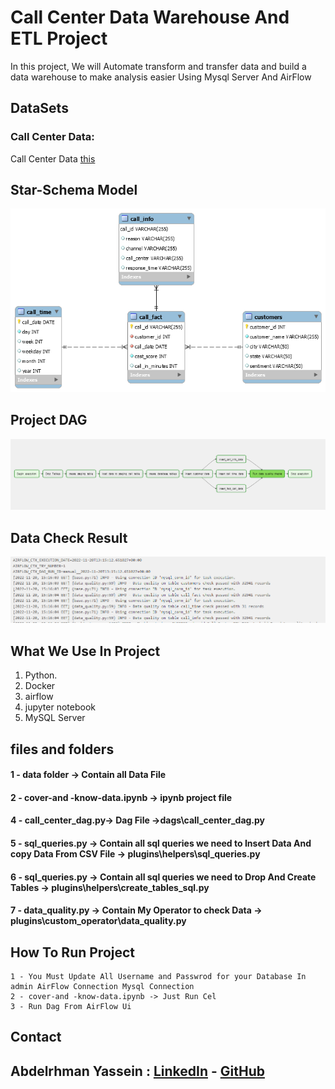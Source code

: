 # Call Center Data Warehouse And ETL Project

In this project, We will Automate  transform and transfer data and build a data warehouse to make analysis easier Using Mysql Server And AirFlow
## DataSets

###  Call Center Data:
Call Center Data [this](https://data.world/markbradbourne/rwfd-real-world-fake-data/workspace/file?filename=Call+Center.csv)




## Star-Schema Model
![Star-Schema](images\call-center.png)

## Project DAG
![Star-Schema](images\dag.PNG)

## Data Check Result
![Star-Schema](images\data_check.PNG)

## What We Use In Project

  01. Python.
  02. Docker 
  03. airflow
  04. jupyter notebook
  05. MySQL Server


## files and folders
#### 1 - data folder -> Contain all Data File
#### 2 - cover-and -know-data.ipynb  -> ipynb project file
#### 4 - call_center_dag.py-> Dag File  ->dags\call_center_dag.py
#### 5 - sql_queries.py -> Contain all sql queries we need to Insert Data And copy Data From CSV File ->  plugins\helpers\sql_queries.py
#### 6 - sql_queries.py -> Contain all sql queries we need to Drop And Create Tables ->  plugins\helpers\create_tables_sql.py
#### 7 - data_quality.py -> Contain My Operator to check Data ->  plugins\custom_operator\data_quality.py

## How To Run Project
    1 - You Must Update All Username and Passwrod for your Database In admin AirFlow Connection Mysql Connection
    2 - cover-and -know-data.ipynb -> Just Run Cel
    3 - Run Dag From AirFlow Ui


## Contact

## **Abdelrhman Yassein  :**  [LinkedIn](https://www.linkedin.com/in/Abdelrhman-Yassein/) - [GitHub](https://github.com/Abdelrhman-Yassein?tab=repositories)

